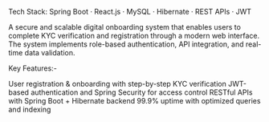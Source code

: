 Tech Stack: Spring Boot · React.js · MySQL · Hibernate · REST APIs · JWT

A secure and scalable digital onboarding system that enables users to complete KYC verification and registration through a modern web interface.
The system implements role-based authentication, API integration, and real-time data validation.

Key Features:-

User registration & onboarding with step-by-step KYC verification
JWT-based authentication and Spring Security for access control
RESTful APIs with Spring Boot + Hibernate backend
99.9% uptime with optimized queries and indexing
